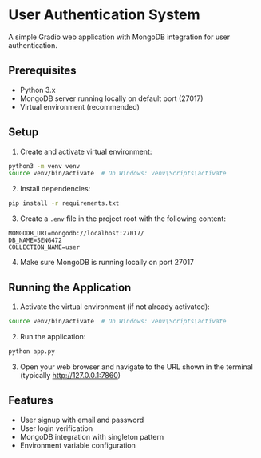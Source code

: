 # User Authentication System

A simple Gradio web application with MongoDB integration for user authentication.

## Prerequisites

- Python 3.x
- MongoDB server running locally on default port (27017)
- Virtual environment (recommended)

## Setup

1. Create and activate virtual environment:
```bash
python3 -m venv venv
source venv/bin/activate  # On Windows: venv\Scripts\activate
```

2. Install dependencies:
```bash
pip install -r requirements.txt
```

3. Create a `.env` file in the project root with the following content:
```
MONGODB_URI=mongodb://localhost:27017/
DB_NAME=SENG472
COLLECTION_NAME=user
```

4. Make sure MongoDB is running locally on port 27017

## Running the Application

1. Activate the virtual environment (if not already activated):
```bash
source venv/bin/activate  # On Windows: venv\Scripts\activate
```

2. Run the application:
```bash
python app.py
```

3. Open your web browser and navigate to the URL shown in the terminal (typically http://127.0.0.1:7860)

## Features

- User signup with email and password
- User login verification
- MongoDB integration with singleton pattern
- Environment variable configuration 